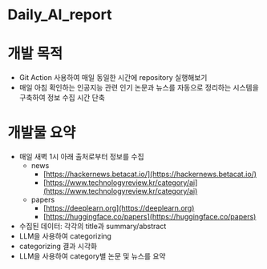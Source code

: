 # Daily_AI_report

# 개발 목적

- Git Action 사용하여 매일 동일한 시간에 repository 실행해보기
- 매일 아침 확인하는 인공지능 관련 인기 논문과 뉴스를 자동으로 정리하는 시스템을 구축하여 정보 수집 시간 단축

# 개발물 요약

- 매일 새벽 1시 아래 출처로부터 정보를 수집
  - news
    - [https://hackernews.betacat.io/](https://hackernews.betacat.io/)
    - [https://www.technologyreview.kr/category/ai](https://www.technologyreview.kr/category/ai)
  - papers
    - [https://deeplearn.org](https://deeplearn.org)
    - [https://huggingface.co/papers](https://huggingface.co/papers)
- 수집된 데이터: 각각의 title과 summary/abstract
- LLM을 사용하여 categorizing
- categorizing 결과 시각화
- LLM을 사용하여 category별 논문 및 뉴스를 요약
